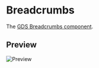 Breadcrumbs
===========

The [GDS Breadcrumbs component].


Preview
-------

![Preview][Preview]


[GDS Breadcrumbs component]: https://design-system.service.gov.uk/components/breadcrumbs/
[Preview]: ../../__image_snapshots__/storyshots-itest-ts-image-storyshots-components-breadcrumbs-standard-1-snap.png

